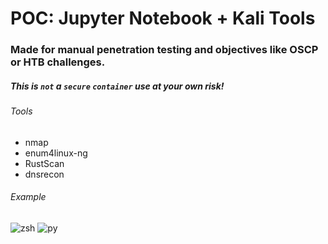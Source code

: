 # POC: Jupyter Notebook + Kali Tools
### Made for manual penetration testing and objectives like OSCP or HTB challenges.
##### This is `not` a `secure` `container` use at your own risk!

###### Tools
- nmap
- enum4linux-ng
- RustScan
- dnsrecon

###### Example
![zsh](samples/zsh.ipynb "zsh")
![py](samples/python.ipynb "py")